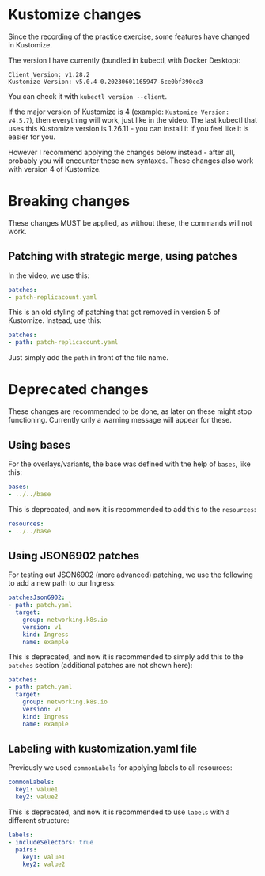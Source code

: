 # Kustomize changes

Since the recording of the practice exercise, 
some features have changed in Kustomize.

The version I have currently (bundled in kubectl, with Docker Desktop):

```
Client Version: v1.28.2
Kustomize Version: v5.0.4-0.20230601165947-6ce0bf390ce3
```

You can check it with `kubectl version --client`.

If the major version of Kustomize is 4 (example: `Kustomize Version: v4.5.7`), then everything will work, just like in the video.
The last kubectl that uses this Kustomize version is 1.26.11 - you can install it if you feel like it is easier for you.

However I recommend applying the changes below instead - after all, probably you will encounter these new syntaxes.
These changes also work with version 4 of Kustomize.

# Breaking changes

These changes MUST be applied, as without these, the commands will not work.

## Patching with strategic merge, using patches

In the video, we use this:

```yaml
patches:
- patch-replicacount.yaml
```

This is an old styling of patching that got removed in version 5 of Kustomize. Instead, use this:

```yaml
patches:
- path: patch-replicacount.yaml
```

Just simply add the `path` in front of the file name.

# Deprecated changes

These changes are recommended to be done, as later on these might stop functioning.
Currently only a warning message will appear for these.

## Using bases

For the overlays/variants, the base was defined with the help of `bases`, like this:

```yaml
bases:
- ../../base
```

This is deprecated, and now it is recommended to add this to the `resources`:

```yaml
resources:
- ../../base
```

## Using JSON6902 patches

For testing out JSON6902 (more advanced) patching, we use the following to add a new path to our Ingress:

```yaml
patchesJson6902:
- path: patch.yaml
  target:
    group: networking.k8s.io
    version: v1
    kind: Ingress
    name: example
```

This is deprecated, and now it is recommended to simply add this to the `patches` section (additional patches are not shown here):

```yaml
patches:
- path: patch.yaml
  target:
    group: networking.k8s.io
    version: v1
    kind: Ingress
    name: example
```

## Labeling with kustomization.yaml file

Previously we used `commonLabels` for applying labels to all resources:

```yaml
commonLabels:
  key1: value1
  key2: value2
```

This is deprecated, and now it is recommended to use `labels` with a different structure:

```yaml
labels:
- includeSelectors: true
  pairs:
    key1: value1
    key2: value2
```

